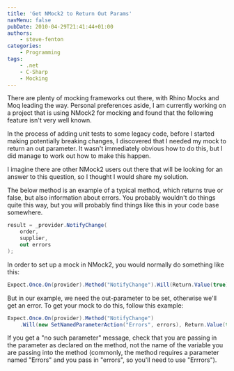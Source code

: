 ```yaml
---
title: 'Get NMock2 to Return Out Params'
navMenu: false
pubDate: 2010-04-29T21:41:44+01:00
authors:
    - steve-fenton
categories:
    - Programming
tags:
    - .net
    - C-Sharp
    - Mocking
---
```


There are plenty of mocking frameworks out there, with Rhino Mocks and Moq leading the way. Personal preferences aside, I am currently working on a project that is using NMock2 for mocking and found that the following feature isn't very well known.

In the process of adding unit tests to some legacy code, before I started making potentially breaking changes, I discovered that I needed my mock to return an out parameter. It wasn't immediately obvious how to do this, but I did manage to work out how to make this happen.

I imagine there are other NMock2 users out there that will be looking for an answer to this question, so I thought I would share my solution.

The below method is an example of a typical method, which returns true or false, but also information about errors. You probably wouldn't do things quite this way, but you will probably find things like this in your code base somewhere.

```csharp
result = _provider.NotifyChange(
    order,
    supplier,
    out errors
);
```

In order to set up a mock in NMock2, you would normally do something like this:

```csharp
Expect.Once.On(provider).Method("NotifyChange").Will(Return.Value(true));
```

But in our example, we need the out-parameter to be set, otherwise we'll get an error. To get your mock to do this, follow this example:

```csharp
Expect.Once.On(provider).Method("NotifyChange")
    .Will(new SetNamedParameterAction("Errors", errors), Return.Value(true));
```

If you get a "no such parameter" message, check that you are passing in the parameter as declared on the method, not the name of the variable you are passing into the method (commonly, the method requires a parameter named "Errors" and you pass in "errors", so you'll need to use "Errrors").
